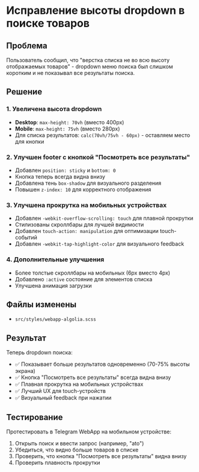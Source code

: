 # Исправление высоты dropdown в поиске товаров

## Проблема
Пользователь сообщил, что "верстка списка не во всю высоту отображаемых товаров" - dropdown меню поиска был слишком коротким и не показывал все результаты поиска.

## Решение

### 1. Увеличена высота dropdown
- **Desktop**: `max-height: 70vh` (вместо 400px)
- **Mobile**: `max-height: 75vh` (вместо 280px)
- Для списка результатов: `calc(70vh/75vh - 60px)` - оставляем место для кнопки

### 2. Улучшен footer с кнопкой "Посмотреть все результаты"
- Добавлен `position: sticky` и `bottom: 0`
- Кнопка теперь всегда видна внизу
- Добавлена тень `box-shadow` для визуального разделения
- Повышен `z-index: 10` для корректного отображения

### 3. Улучшена прокрутка на мобильных устройствах
- Добавлен `-webkit-overflow-scrolling: touch` для плавной прокрутки
- Стилизованы скроллбары для лучшей видимости
- Добавлен `touch-action: manipulation` для оптимизации touch-событий
- Добавлен `-webkit-tap-highlight-color` для визуального feedback

### 4. Дополнительные улучшения
- Более толстые скроллбары на мобильных (6px вместо 4px)
- Добавлено `:active` состояние для элементов списка
- Улучшена анимация загрузки

## Файлы изменены
- `src/styles/webapp-algolia.scss`

## Результат
Теперь dropdown поиска:
- ✅ Показывает больше результатов одновременно (70-75% высоты экрана)
- ✅ Кнопка "Посмотреть все результаты" всегда видна внизу
- ✅ Плавная прокрутка на мобильных устройствах
- ✅ Лучший UX для touch-устройств
- ✅ Визуальный feedback при нажатии

## Тестирование
Протестировать в Telegram WebApp на мобильном устройстве:
1. Открыть поиск и ввести запрос (например, "ato")
2. Убедиться, что видно больше товаров в списке
3. Проверить, что кнопка "Посмотреть все результаты" видна внизу
4. Проверить плавность прокрутки 